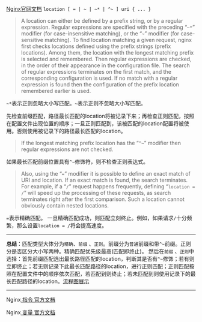 [Nginx官网文档](http://nginx.org/en/docs/http/ngx_http_core_module.html#location)
`location [ = | ~ | ~* | ^~ ] uri { ... }`

> A location can either be defined by a prefix string, or by a regular expression. Regular expressions are specified with the preceding “`~*`” modifier (for case-insensitive matching), or the “`~`” modifier (for case-sensitive matching). To find location matching a given request, nginx first checks locations defined using the prefix strings (prefix locations). Among them, the location with the longest matching prefix is selected and remembered. Then regular expressions are checked, in the order of their appearance in the configuration file. The search of regular expressions terminates on the first match, and the corresponding configuration is used. If no match with a regular expression is found then the configuration of the prefix location remembered earlier is used.

`~*`表示正则忽略大小写匹配。`~`表示正则不忽略大小写匹配。

先检查前缀匹配，路径最长匹配的location将被记录下来；再检查正则匹配，按照在配置文件出现位置的顺序；一旦正则匹配到，该被匹配的location配置将被使用。否则使用被记录下的路径最长匹配的location。

> If the longest matching prefix location has the “`^~`” modifier then regular expressions are not checked.

如果最长匹配前缀位置具有`^~`修饰符，则不检查正则表达式。

> Also, using the “`=`” modifier it is possible to define an exact match of URI and location. If an exact match is found, the search terminates. For example, if a “`/`” request happens frequently, defining “`location = /`” will speed up the processing of these requests, as search terminates right after the first comparison. Such a location cannot obviously contain nested locations.

`=`表示精确匹配。
一旦精确匹配成功，则匹配立刻终止。例如，如果请求`/`十分频繁，那么设置`location = /`将会提高速度。

---

**总结**：匹配类型大体分为`精确`、`前缀` 、`正则`。前缀分为`普通`前缀和带`^~`前缀。正则分是否区分大小写两种。精确匹配优先级最高(匹配即终止)。
然后在`前缀` 、`正则`中选择：首先前缀匹配选出最长路径匹配的location，判断其是否有`^~`修饰；若有则立即终止；若无则记录下此最长匹配路径的location，进行正则匹配；正则匹配按照在配置文件中的顺序依次匹配，若匹配到则终止；若未匹配到则使用记录下的最长匹配路径的location。[流程图展示](https://www.processon.com/view/link/5dde4501e4b0df12b4a5c710)

---

Nginx[  指令  官方文档](http://nginx.org/en/docs/dirindex.html)

Nginx[  变量  官方文档](http://nginx.org/en/docs/varindex.html)
